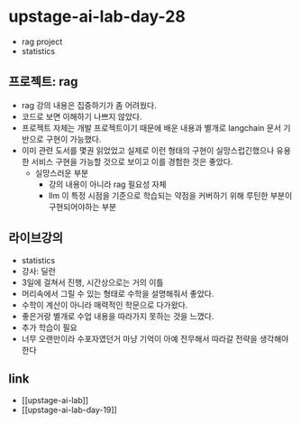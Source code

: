# upstage-ai-lab-day-28
- rag project
- statistics 

## 프로젝트: rag
- rag 강의 내용은 집중하기가 좀 어려웠다.
- 코드로 보면 이해하기 나쁘지 않았다.
- 프로젝트 자체는 개발 프로젝트이기 때문에 배운 내용과 별개로 langchain 문서 기반으로 구현이 가능했다.
- 이미 관련 도서를 몇권 읽었었고 실제로 이런 형태의 구현이 실망스럽긴했으나 유용한 서비스 구현을 가능할 것으로 보이고 이를 경험한 것은 좋았다.
  - 실망스러운 부분
    - 강의 내용이 아니라 rag 필요성 자체
    - llm 이 특정 시점을 기준으로 학습되는 약점을 커버하기 위해 루틴한 부분이 구현되어야하는 부분

## 라이브강의
- statistics
- 강사: 딜런
- 3일에 걸쳐서 진행, 시간상으로는 거의 이틀
- 머리속에서 그릴 수 있는 형태로 수학을 설명해줘서 좋았다.
- 수학이 계산이 아니라 매력적인 학문으로 다가왔다.
- 좋은거랑 별개로 수업 내용을 따라가지 못하는 것을 느꼈다.
- 추가 학습이 필요
- 너무 오랜만이라 수포자였던거 마냥 기억이 아예 전무해서 따라갈 전략을 생각해야한다

## link
- [[upstage-ai-lab]]
- [[upstage-ai-lab-day-19]]
